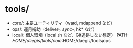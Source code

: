 # tools/
- core/: 主要ユーティリティ（ward, mdappend など）
- ops/:  運用補助（deliver-*, sync-*, hk* など）
- local/: 個人環境（local.sh など、Git追跡しない想定）
PATH: $HOME/daegis/tools/core:$HOME/daegis/tools/ops
